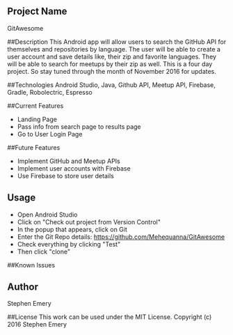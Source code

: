 ## Project Name
GitAwesome

##Description
This Android app will allow users to search the GitHub API for themselves and repositories by language. The user will be able to create a user account and save details like, their zip and favorite languages. They will be able to search for meetups by their zip as well. This is a four day project. So stay tuned through the month of November 2016 for updates.

##Technologies
Android Studio, Java, Github API, Meetup API, Firebase, Gradle, Robolectric, Espresso

##Current Features
* Landing Page
* Pass info from search page to results page
* Go to User Login Page

##Future Features
* Implement GitHub and Meetup APIs
* Implement user accounts with Firebase
* Use Firebase to store user details

## Usage
* Open Android Studio
* Click on "Check out project from Version Control"
* In the popup that appears, click on Git
* Enter the Git Repo details: https://github.com/Mehequanna/GitAwesome
* Check everything by clicking "Test"
* Then click "clone"

##Known Issues

## Author
Stephen Emery

##License
This work can be used under the MIT License.
Copyright (c) 2016 Stephen Emery